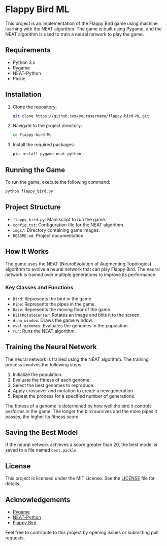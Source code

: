 # Flappy Bird ML

This project is an implementation of the Flappy Bird game using machine learning with the NEAT algorithm. The game is built using Pygame, and the NEAT algorithm is used to train a neural network to play the game.

## Requirements

- Python 3.x
- Pygame
- NEAT-Python
- Pickle

## Installation

1. Clone the repository:
   ```sh
   git clone https://github.com/yourusername/flappy-bird-ML.git
   ```
2. Navigate to the project directory:
   ```sh
   cd flappy-bird-ML
   ```
3. Install the required packages:
   ```sh
   pip install pygame neat-python
   ```

## Running the Game

To run the game, execute the following command:

```sh
python flappy_bird.py
```

## Project Structure

- `flappy_bird.py`: Main script to run the game.
- `config.txt`: Configuration file for the NEAT algorithm.
- `imgs/`: Directory containing game images.
- `README.md`: Project documentation.

## How It Works

The game uses the NEAT (NeuroEvolution of Augmenting Topologies) algorithm to evolve a neural network that can play Flappy Bird. The neural network is trained over multiple generations to improve its performance.

### Key Classes and Functions

- `Bird`: Represents the bird in the game.
- `Pipe`: Represents the pipes in the game.
- `Base`: Represents the moving floor of the game.
- `blitRotateCenter`: Rotates an image and blits it to the screen.
- `draw_window`: Draws the game window.
- `eval_genomes`: Evaluates the genomes in the population.
- `run`: Runs the NEAT algorithm.

## Training the Neural Network

The neural network is trained using the NEAT algorithm. The training process involves the following steps:

1. Initialize the population.
2. Evaluate the fitness of each genome.
3. Select the best genomes to reproduce.
4. Apply crossover and mutation to create a new generation.
5. Repeat the process for a specified number of generations.

The fitness of a genome is determined by how well the bird it controls performs in the game. The longer the bird survives and the more pipes it passes, the higher its fitness score.

## Saving the Best Model

If the neural network achieves a score greater than 20, the best model is saved to a file named `best.pickle`.

## License

This project is licensed under the MIT License. See the [LICENSE](LICENSE) file for details.

## Acknowledgements

- [Pygame](https://www.pygame.org/)
- [NEAT-Python](https://neat-python.readthedocs.io/en/latest/)
- [Flappy Bird](https://flappybird.io/)

Feel free to contribute to this project by opening issues or submitting pull requests.
